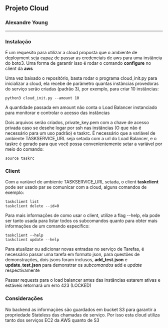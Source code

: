 ## Projeto Cloud

### Alexandre Young

***

### Instalação

É um requesito para utilizar a cloud proposta que o ambiente de deployment
seja capaz de passar as credenciais de aws para uma instância do boto3. Uma
forma de garantir isso é rodar o comando __configure__ no client da __aws__

Uma vez baixado o repositório, basta rodar o programa cloud_init.py para
inicializar a cloud, ela recebe de parâmetro quantas instâncias provedoras
do serviço serão criadas (padrão 3), por exemplo, para criar 10 instâncias:

```
python3 cloud_init.py --amount 10
```

A quantidade passada em amount não conta o Load Balancer instanciado para
monitorar e controlar o acesso das instâncias

Dois arquivos serão criados, private_key.pem com a chave de acesso privada
caso se desehe logar por ssh nas instâncias (O que não é necessário para
um uso padrão) e taskrc. É necessário que a variável de ambiente
TASKSERVICE_URL seja setada com a url do Load Balancer, e o taskrc é gerado
para que você possa convenientemente setar a variável por meio do comando:

```
source taskrc
```

### Client

Com a variável de ambiente TASKSERVICE_URL setada, o client __taskclient__
pode ser usado par se comunicar com a cloud, alguns comandos de exemplo:
```
taskclient list
taskclient delete --id=0
```
Para mais informações de como usar o client, utilize a flag --help, ela pode ser tanto usada para listar todos os subcomandos quanto para obter mais informações de um comando específico:
```
taskclient --help
taskclient update --help
```
Para atualizar ou adicionar novas entradas no serviço de Tarefas, é
necessário passar uma tarefa em formato json, para questões de
demonstrações, dois jsons foram inclusos, __add_test.json__ e
__update_test.json__ para demonstrar os _subcomandos_ add e _update_
respectivamente

Passar requests para o load balancer antes das instâncias estarem ativas e estáveis retornará um erro 423 (LOCKED)

### Considerações

No backend as informações são guardados em bucket S3 para garantir a propriedade Stateless das chamadas de serviço. Por isso esta cloud utiliza tanto dos serviços EC2 da AWS quanto de S3
